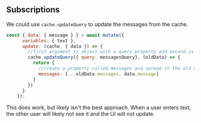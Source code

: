 ## Subscriptions

We could use `cache.updateQuery` to update the messages from the cache.
```js
const { data: { message } } = await mutate({
      variables: { text },
      update: (cache, { data }) => {
        //first argument is object with a query property and second is a function with the oldData being passed
        cache.updateQuery({ query: messagesQuery}, (oldData) => {
          return {
            //create a property called messages and spread in the old values with the new
            messages: [...oldData.messages, data.message]
          }
        })
      }
    });
```

This does work, but likely isn't the best approach. When a user enters text,
the other user will likely not see it and the UI will not update. 